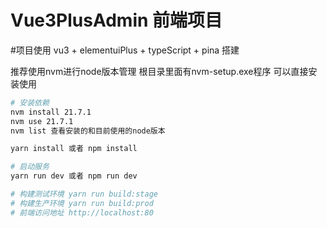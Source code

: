 # Vue3PlusAdmin 前端项目
#项目使用 vu3 + elementuiPlus + typeScript + pina 搭建

推荐使用nvm进行node版本管理 根目录里面有nvm-setup.exe程序 可以直接安装使用

```bash
# 安装依赖
nvm install 21.7.1
nvm use 21.7.1
nvm list 查看安装的和目前使用的node版本

yarn install 或者 npm install

# 启动服务
yarn run dev 或者 npm run dev

# 构建测试环境 yarn run build:stage
# 构建生产环境 yarn run build:prod
# 前端访问地址 http://localhost:80
```
